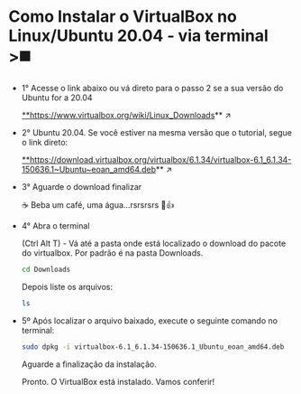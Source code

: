 # Como Instalar o VirtualBox no Linux/Ubuntu 20.04 - via terminal >◼️

- 1° Acesse o link abaixo ou vá direto para o passo 2 se a sua versão do Ubuntu for a 20.04

  [**](https://www.virtualbox.org/wiki/Linux_Downloads)https://www.virtualbox.org/wiki/Linux_Downloads**  ↗️

- 2° Ubuntu 20.04. Se você estiver na mesma versão que o tutorial, segue o link direto:

  [**](https://download.virtualbox.org/virtualbox/6.1.34/virtualbox-6.1_6.1.34-150636.1~Ubuntu~eoan_amd64.deb)https://download.virtualbox.org/virtualbox/6.1.34/virtualbox-6.1_6.1.34-150636.1~Ubuntu~eoan_amd64.deb**  ↗️

- 3° Aguarde o download finalizar

  ☕ Beba um café, uma água…rsrsrsrs 🙂👍

- 4° Abra o terminal

  (Ctrl Alt T) - Vá até a pasta onde está localizado o download do pacote do virtualbox. Por padrão é na pasta Downloads.

  ```bash
  cd Downloads
  ```

  Depois liste os arquivos:

  ```bash
  ls
  ```

- 5º Após localizar o arquivo baixado, execute o seguinte comando no terminal:

  ```bash
  sudo dpkg -i virtualbox-6.1_6.1.34-150636.1_Ubuntu_eoan_amd64.deb
  ```

  Aguarde a finalização da instalação.

  Pronto. O VirtualBox está instalado. Vamos conferir!